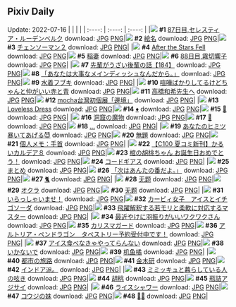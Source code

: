 ## Pixiv Daily
Update: 2022-07-16
|      |      |      |
| :----: | :----: | :----: |
|![](https://pixiv.microyu.workers.dev/c/240x480/img-master/img/2022/07/14/00/00/09/99705960_p0_master1200.jpg) **#1** [87日目,セレスティア・ルーデンベルク](https://www.pixiv.net/artworks/99705960) download: [JPG](https://pixiv.microyu.workers.dev/img-original/img/2022/07/14/00/00/09/99705960_p0.jpg) [PNG](https://pixiv.microyu.workers.dev/img-original/img/2022/07/14/00/00/09/99705960_p0.png)|![](https://pixiv.microyu.workers.dev/c/240x480/img-master/img/2022/07/14/00/00/09/99705961_p0_master1200.jpg) **#2** [絵名](https://www.pixiv.net/artworks/99705961) download: [JPG](https://pixiv.microyu.workers.dev/img-original/img/2022/07/14/00/00/09/99705961_p0.jpg) [PNG](https://pixiv.microyu.workers.dev/img-original/img/2022/07/14/00/00/09/99705961_p0.png)|![](https://pixiv.microyu.workers.dev/c/240x480/img-master/img/2022/07/14/00/00/08/99705955_p0_master1200.jpg) **#3** [チェンソーマン２](https://www.pixiv.net/artworks/99705955) download: [JPG](https://pixiv.microyu.workers.dev/img-original/img/2022/07/14/00/00/08/99705955_p0.jpg) [PNG](https://pixiv.microyu.workers.dev/img-original/img/2022/07/14/00/00/08/99705955_p0.png)|
|![](https://pixiv.microyu.workers.dev/c/240x480/img-master/img/2022/07/14/05/57/19/99710643_p0_master1200.jpg) **#4** [After the Stars Fell](https://www.pixiv.net/artworks/99710643) download: [JPG](https://pixiv.microyu.workers.dev/img-original/img/2022/07/14/05/57/19/99710643_p0.jpg) [PNG](https://pixiv.microyu.workers.dev/img-original/img/2022/07/14/05/57/19/99710643_p0.png)|![](https://pixiv.microyu.workers.dev/c/240x480/img-master/img/2022/07/14/00/00/15/99706014_p0_master1200.jpg) **#5** [稲妻](https://www.pixiv.net/artworks/99706014) download: [JPG](https://pixiv.microyu.workers.dev/img-original/img/2022/07/14/00/00/15/99706014_p0.jpg) [PNG](https://pixiv.microyu.workers.dev/img-original/img/2022/07/14/00/00/15/99706014_p0.png)|![](https://pixiv.microyu.workers.dev/c/240x480/img-master/img/2022/07/15/00/00/19/99726976_p0_master1200.jpg) **#6** [88日目,霧切響子](https://www.pixiv.net/artworks/99726976) download: [JPG](https://pixiv.microyu.workers.dev/img-original/img/2022/07/15/00/00/19/99726976_p0.jpg) [PNG](https://pixiv.microyu.workers.dev/img-original/img/2022/07/15/00/00/19/99726976_p0.png)|
|![](https://pixiv.microyu.workers.dev/c/240x480/img-master/img/2022/07/15/19/04/36/99741600_p0_master1200.jpg) **#7** [先輩がうざい後輩の話【184】](https://www.pixiv.net/artworks/99741600) download: [JPG](https://pixiv.microyu.workers.dev/img-original/img/2022/07/15/19/04/36/99741600_p0.jpg) [PNG](https://pixiv.microyu.workers.dev/img-original/img/2022/07/15/19/04/36/99741600_p0.png)|![](https://pixiv.microyu.workers.dev/c/240x480/img-master/img/2022/07/14/00/00/12/99705991_p0_master1200.jpg) **#8** [「あなたは大事なメインディッシュなんだから。」](https://www.pixiv.net/artworks/99705991) download: [JPG](https://pixiv.microyu.workers.dev/img-original/img/2022/07/14/00/00/12/99705991_p0.jpg) [PNG](https://pixiv.microyu.workers.dev/img-original/img/2022/07/14/00/00/12/99705991_p0.png)|![](https://pixiv.microyu.workers.dev/c/240x480/img-master/img/2022/07/14/00/00/08/99705953_p0_master1200.jpg) **#9** [水着フブキ](https://www.pixiv.net/artworks/99705953) download: [JPG](https://pixiv.microyu.workers.dev/img-original/img/2022/07/14/00/00/08/99705953_p0.jpg) [PNG](https://pixiv.microyu.workers.dev/img-original/img/2022/07/14/00/00/08/99705953_p0.png)|
|![](https://pixiv.microyu.workers.dev/c/240x480/img-master/img/2022/07/14/00/00/27/99706064_p0_master1200.jpg) **#10** [喧嘩ばかりしてるけどちゃんと仲がいい赤と青](https://www.pixiv.net/artworks/99706064) download: [JPG](https://pixiv.microyu.workers.dev/img-original/img/2022/07/14/00/00/27/99706064_p0.jpg) [PNG](https://pixiv.microyu.workers.dev/img-original/img/2022/07/14/00/00/27/99706064_p0.png)|![](https://pixiv.microyu.workers.dev/c/240x480/img-master/img/2022/07/14/00/46/02/99707296_p0_master1200.jpg) **#11** [高橋和希先生へ](https://www.pixiv.net/artworks/99707296) download: [JPG](https://pixiv.microyu.workers.dev/img-original/img/2022/07/14/00/46/02/99707296_p0.jpg) [PNG](https://pixiv.microyu.workers.dev/img-original/img/2022/07/14/00/46/02/99707296_p0.png)|![](https://pixiv.microyu.workers.dev/c/240x480/img-master/img/2022/07/15/00/00/05/99726891_p0_master1200.jpg) **#12** [mocha台灣初個展「邊境」](https://www.pixiv.net/artworks/99726891) download: [JPG](https://pixiv.microyu.workers.dev/img-original/img/2022/07/15/00/00/05/99726891_p0.jpg) [PNG](https://pixiv.microyu.workers.dev/img-original/img/2022/07/15/00/00/05/99726891_p0.png)|
|![](https://pixiv.microyu.workers.dev/c/240x480/img-master/img/2022/07/14/18/26/33/99719038_p0_master1200.jpg) **#13** [Loveless Dress](https://www.pixiv.net/artworks/99719038) download: [JPG](https://pixiv.microyu.workers.dev/img-original/img/2022/07/14/18/26/33/99719038_p0.jpg) [PNG](https://pixiv.microyu.workers.dev/img-original/img/2022/07/14/18/26/33/99719038_p0.png)|![](https://pixiv.microyu.workers.dev/c/240x480/img-master/img/2022/07/14/18/34/38/99719211_p0_master1200.jpg) **#14** [♦️](https://www.pixiv.net/artworks/99719211) download: [JPG](https://pixiv.microyu.workers.dev/img-original/img/2022/07/14/18/34/38/99719211_p0.jpg) [PNG](https://pixiv.microyu.workers.dev/img-original/img/2022/07/14/18/34/38/99719211_p0.png)|![](https://pixiv.microyu.workers.dev/c/240x480/img-master/img/2022/07/14/18/36/29/99719255_p0_master1200.jpg) **#15** [💊](https://www.pixiv.net/artworks/99719255) download: [JPG](https://pixiv.microyu.workers.dev/img-original/img/2022/07/14/18/36/29/99719255_p0.jpg) [PNG](https://pixiv.microyu.workers.dev/img-original/img/2022/07/14/18/36/29/99719255_p0.png)|
|![](https://pixiv.microyu.workers.dev/c/240x480/img-master/img/2022/07/15/07/30/00/99732653_p0_master1200.jpg) **#16** [洞窟の魔物](https://www.pixiv.net/artworks/99732653) download: [JPG](https://pixiv.microyu.workers.dev/img-original/img/2022/07/15/07/30/00/99732653_p0.jpg) [PNG](https://pixiv.microyu.workers.dev/img-original/img/2022/07/15/07/30/00/99732653_p0.png)|![](https://pixiv.microyu.workers.dev/c/240x480/img-master/img/2022/07/14/18/31/54/99719160_p0_master1200.jpg) **#17** [💜](https://www.pixiv.net/artworks/99719160) download: [JPG](https://pixiv.microyu.workers.dev/img-original/img/2022/07/14/18/31/54/99719160_p0.jpg) [PNG](https://pixiv.microyu.workers.dev/img-original/img/2022/07/14/18/31/54/99719160_p0.png)|![](https://pixiv.microyu.workers.dev/c/240x480/img-master/img/2022/07/14/18/28/36/99719085_p0_master1200.jpg) **#18** [...](https://www.pixiv.net/artworks/99719085) download: [JPG](https://pixiv.microyu.workers.dev/img-original/img/2022/07/14/18/28/36/99719085_p0.jpg) [PNG](https://pixiv.microyu.workers.dev/img-original/img/2022/07/14/18/28/36/99719085_p0.png)|
|![](https://pixiv.microyu.workers.dev/c/240x480/img-master/img/2022/07/14/12/45/52/99714460_p0_master1200.jpg) **#19** [あなたのヒミツ暴いてあげる😈](https://www.pixiv.net/artworks/99714460) download: [JPG](https://pixiv.microyu.workers.dev/img-original/img/2022/07/14/12/45/52/99714460_p0.jpg) [PNG](https://pixiv.microyu.workers.dev/img-original/img/2022/07/14/12/45/52/99714460_p0.png)|![](https://pixiv.microyu.workers.dev/c/240x480/img-master/img/2022/07/14/00/37/36/99707123_p0_master1200.jpg) **#20** [無題](https://www.pixiv.net/artworks/99707123) download: [JPG](https://pixiv.microyu.workers.dev/img-original/img/2022/07/14/00/37/36/99707123_p0.jpg) [PNG](https://pixiv.microyu.workers.dev/img-original/img/2022/07/14/00/37/36/99707123_p0.png)|![](https://pixiv.microyu.workers.dev/c/240x480/img-master/img/2022/07/14/10/00/01/99712768_p0_master1200.jpg) **#21** [個人メモ：手首](https://www.pixiv.net/artworks/99712768) download: [JPG](https://pixiv.microyu.workers.dev/img-original/img/2022/07/14/10/00/01/99712768_p0.jpg) [PNG](https://pixiv.microyu.workers.dev/img-original/img/2022/07/14/10/00/01/99712768_p0.png)|
|![](https://pixiv.microyu.workers.dev/c/240x480/img-master/img/2022/07/14/00/00/20/99706042_p0_master1200.jpg) **#22** [【C100 夏コミ新刊】かるいカルデア８](https://www.pixiv.net/artworks/99706042) download: [JPG](https://pixiv.microyu.workers.dev/img-original/img/2022/07/14/00/00/20/99706042_p0.jpg) [PNG](https://pixiv.microyu.workers.dev/img-original/img/2022/07/14/00/00/20/99706042_p0.png)|![](https://pixiv.microyu.workers.dev/c/240x480/img-master/img/2022/07/15/15/25/19/99737800_p0_master1200.jpg) **#23** [棺の胡桃ちゃん お誕生日おめでとう！](https://www.pixiv.net/artworks/99737800) download: [JPG](https://pixiv.microyu.workers.dev/img-original/img/2022/07/15/15/25/19/99737800_p0.jpg) [PNG](https://pixiv.microyu.workers.dev/img-original/img/2022/07/15/15/25/19/99737800_p0.png)|![](https://pixiv.microyu.workers.dev/c/240x480/img-master/img/2022/07/14/00/00/08/99705957_p0_master1200.jpg) **#24** [コードギアス](https://www.pixiv.net/artworks/99705957) download: [JPG](https://pixiv.microyu.workers.dev/img-original/img/2022/07/14/00/00/08/99705957_p0.jpg) [PNG](https://pixiv.microyu.workers.dev/img-original/img/2022/07/14/00/00/08/99705957_p0.png)|
|![](https://pixiv.microyu.workers.dev/c/240x480/img-master/img/2022/07/14/18/45/26/99719386_p0_master1200.jpg) **#25** [まとめ](https://www.pixiv.net/artworks/99719386) download: [JPG](https://pixiv.microyu.workers.dev/img-original/img/2022/07/14/18/45/26/99719386_p0.jpg) [PNG](https://pixiv.microyu.workers.dev/img-original/img/2022/07/14/18/45/26/99719386_p0.png)|![](https://pixiv.microyu.workers.dev/c/240x480/img-master/img/2022/07/15/00/00/19/99726977_p0_master1200.jpg) **#26** [「次はあんたの番だよ。」](https://www.pixiv.net/artworks/99726977) download: [JPG](https://pixiv.microyu.workers.dev/img-original/img/2022/07/15/00/00/19/99726977_p0.jpg) [PNG](https://pixiv.microyu.workers.dev/img-original/img/2022/07/15/00/00/19/99726977_p0.png)|![](https://pixiv.microyu.workers.dev/c/240x480/img-master/img/2022/07/14/00/00/14/99706009_p0_master1200.jpg) **#27** [🐈](https://www.pixiv.net/artworks/99706009) download: [JPG](https://pixiv.microyu.workers.dev/img-original/img/2022/07/14/00/00/14/99706009_p0.jpg) [PNG](https://pixiv.microyu.workers.dev/img-original/img/2022/07/14/00/00/14/99706009_p0.png)|
|![](https://pixiv.microyu.workers.dev/c/240x480/img-master/img/2022/07/15/01/16/56/99729014_p0_master1200.jpg) **#28** [无题](https://www.pixiv.net/artworks/99729014) download: [JPG](https://pixiv.microyu.workers.dev/img-original/img/2022/07/15/01/16/56/99729014_p0.jpg) [PNG](https://pixiv.microyu.workers.dev/img-original/img/2022/07/15/01/16/56/99729014_p0.png)|![](https://pixiv.microyu.workers.dev/c/240x480/img-master/img/2022/07/14/20/30/01/99721535_p0_master1200.jpg) **#29** [オクラ](https://www.pixiv.net/artworks/99721535) download: [JPG](https://pixiv.microyu.workers.dev/img-original/img/2022/07/14/20/30/01/99721535_p0.jpg) [PNG](https://pixiv.microyu.workers.dev/img-original/img/2022/07/14/20/30/01/99721535_p0.png)|![](https://pixiv.microyu.workers.dev/c/240x480/img-master/img/2022/07/14/18/30/44/99719133_p0_master1200.jpg) **#30** [无题](https://www.pixiv.net/artworks/99719133) download: [JPG](https://pixiv.microyu.workers.dev/img-original/img/2022/07/14/18/30/44/99719133_p0.jpg) [PNG](https://pixiv.microyu.workers.dev/img-original/img/2022/07/14/18/30/44/99719133_p0.png)|
|![](https://pixiv.microyu.workers.dev/c/240x480/img-master/img/2022/07/14/00/00/07/99705945_p0_master1200.jpg) **#31** [いらっしゃいませ！](https://www.pixiv.net/artworks/99705945) download: [JPG](https://pixiv.microyu.workers.dev/img-original/img/2022/07/14/00/00/07/99705945_p0.jpg) [PNG](https://pixiv.microyu.workers.dev/img-original/img/2022/07/14/00/00/07/99705945_p0.png)|![](https://pixiv.microyu.workers.dev/c/240x480/img-master/img/2022/07/14/05/09/32/99710286_p0_master1200.jpg) **#32** [カービィ女子　アイスとイチゴソーダ](https://www.pixiv.net/artworks/99710286) download: [JPG](https://pixiv.microyu.workers.dev/img-original/img/2022/07/14/05/09/32/99710286_p0.jpg) [PNG](https://pixiv.microyu.workers.dev/img-original/img/2022/07/14/05/09/32/99710286_p0.png)|![](https://pixiv.microyu.workers.dev/c/240x480/img-master/img/2022/07/15/20/56/40/99744134_p0_master1200.jpg) **#33** [飛躍解釈する若モリと柔軟に対応するマスター](https://www.pixiv.net/artworks/99744134) download: [JPG](https://pixiv.microyu.workers.dev/img-original/img/2022/07/15/20/56/40/99744134_p0.jpg) [PNG](https://pixiv.microyu.workers.dev/img-original/img/2022/07/15/20/56/40/99744134_p0.png)|
|![](https://pixiv.microyu.workers.dev/c/240x480/img-master/img/2022/07/14/16/27/00/99717066_p0_master1200.jpg) **#34** [最近やけに羽振りがいいワクワクさん](https://www.pixiv.net/artworks/99717066) download: [JPG](https://pixiv.microyu.workers.dev/img-original/img/2022/07/14/16/27/00/99717066_p0.jpg) [PNG](https://pixiv.microyu.workers.dev/img-original/img/2022/07/14/16/27/00/99717066_p0.png)|![](https://pixiv.microyu.workers.dev/c/240x480/img-master/img/2022/07/14/07/26/21/99711441_p0_master1200.jpg) **#35** [カリスマガード](https://www.pixiv.net/artworks/99711441) download: [JPG](https://pixiv.microyu.workers.dev/img-original/img/2022/07/14/07/26/21/99711441_p0.jpg) [PNG](https://pixiv.microyu.workers.dev/img-original/img/2022/07/14/07/26/21/99711441_p0.png)|![](https://pixiv.microyu.workers.dev/c/240x480/img-master/img/2022/07/14/00/00/07/99705947_p0_master1200.jpg) **#36** [アルトリア・ペンドラゴン　タペストリー予約受付中です！](https://www.pixiv.net/artworks/99705947) download: [JPG](https://pixiv.microyu.workers.dev/img-original/img/2022/07/14/00/00/07/99705947_p0.jpg) [PNG](https://pixiv.microyu.workers.dev/img-original/img/2022/07/14/00/00/07/99705947_p0.png)|
|![](https://pixiv.microyu.workers.dev/c/240x480/img-master/img/2022/07/15/00/00/29/99727026_p0_master1200.jpg) **#37** [アイス食べなきゃやってらんない](https://www.pixiv.net/artworks/99727026) download: [JPG](https://pixiv.microyu.workers.dev/img-original/img/2022/07/15/00/00/29/99727026_p0.jpg) [PNG](https://pixiv.microyu.workers.dev/img-original/img/2022/07/15/00/00/29/99727026_p0.png)|![](https://pixiv.microyu.workers.dev/c/240x480/img-master/img/2022/07/14/00/33/23/99706435_p0_master1200.jpg) **#38** [いかないで](https://www.pixiv.net/artworks/99706435) download: [JPG](https://pixiv.microyu.workers.dev/img-original/img/2022/07/14/00/33/23/99706435_p0.jpg) [PNG](https://pixiv.microyu.workers.dev/img-original/img/2022/07/14/00/33/23/99706435_p0.png)|![](https://pixiv.microyu.workers.dev/c/240x480/img-master/img/2022/07/14/12/57/29/99714603_p0_master1200.jpg) **#39** [机鱼橘](https://www.pixiv.net/artworks/99714603) download: [JPG](https://pixiv.microyu.workers.dev/img-original/img/2022/07/14/12/57/29/99714603_p0.jpg) [PNG](https://pixiv.microyu.workers.dev/img-original/img/2022/07/14/12/57/29/99714603_p0.png)|
|![](https://pixiv.microyu.workers.dev/c/240x480/img-master/img/2022/07/14/01/04/18/99707645_p0_master1200.jpg) **#40** [都市の旅路](https://www.pixiv.net/artworks/99707645) download: [JPG](https://pixiv.microyu.workers.dev/img-original/img/2022/07/14/01/04/18/99707645_p0.jpg) [PNG](https://pixiv.microyu.workers.dev/img-original/img/2022/07/14/01/04/18/99707645_p0.png)|![](https://pixiv.microyu.workers.dev/c/240x480/img-master/img/2022/07/15/00/00/21/99726989_p0_master1200.jpg) **#41** [金木研](https://www.pixiv.net/artworks/99726989) download: [JPG](https://pixiv.microyu.workers.dev/img-original/img/2022/07/15/00/00/21/99726989_p0.jpg) [PNG](https://pixiv.microyu.workers.dev/img-original/img/2022/07/15/00/00/21/99726989_p0.png)|![](https://pixiv.microyu.workers.dev/c/240x480/img-master/img/2022/07/14/07/17/00/99711368_p0_master1200.jpg) **#42** [インドア派。](https://www.pixiv.net/artworks/99711368) download: [JPG](https://pixiv.microyu.workers.dev/img-original/img/2022/07/14/07/17/00/99711368_p0.jpg) [PNG](https://pixiv.microyu.workers.dev/img-original/img/2022/07/14/07/17/00/99711368_p0.png)|
|![](https://pixiv.microyu.workers.dev/c/240x480/img-master/img/2022/07/15/13/05/00/99736091_p0_master1200.jpg) **#43** [ミミッキュと暮らしている人の呟き](https://www.pixiv.net/artworks/99736091) download: [JPG](https://pixiv.microyu.workers.dev/img-original/img/2022/07/15/13/05/00/99736091_p0.jpg) [PNG](https://pixiv.microyu.workers.dev/img-original/img/2022/07/15/13/05/00/99736091_p0.png)|![](https://pixiv.microyu.workers.dev/c/240x480/img-master/img/2022/07/15/07/32/38/99732686_p0_master1200.jpg) **#44** [胡桃](https://www.pixiv.net/artworks/99732686) download: [JPG](https://pixiv.microyu.workers.dev/img-original/img/2022/07/15/07/32/38/99732686_p0.jpg) [PNG](https://pixiv.microyu.workers.dev/img-original/img/2022/07/15/07/32/38/99732686_p0.png)|![](https://pixiv.microyu.workers.dev/c/240x480/img-master/img/2022/07/15/20/30/00/99743512_p0_master1200.jpg) **#45** [瓶詰アジサイ](https://www.pixiv.net/artworks/99743512) download: [JPG](https://pixiv.microyu.workers.dev/img-original/img/2022/07/15/20/30/00/99743512_p0.jpg) [PNG](https://pixiv.microyu.workers.dev/img-original/img/2022/07/15/20/30/00/99743512_p0.png)|
|![](https://pixiv.microyu.workers.dev/c/240x480/img-master/img/2022/07/14/00/00/07/99705940_p0_master1200.jpg) **#46** [ライスシャワー](https://www.pixiv.net/artworks/99705940) download: [JPG](https://pixiv.microyu.workers.dev/img-original/img/2022/07/14/00/00/07/99705940_p0.jpg) [PNG](https://pixiv.microyu.workers.dev/img-original/img/2022/07/14/00/00/07/99705940_p0.png)|![](https://pixiv.microyu.workers.dev/c/240x480/img-master/img/2022/07/14/00/33/40/99707034_p0_master1200.jpg) **#47** [コウジの妹](https://www.pixiv.net/artworks/99707034) download: [JPG](https://pixiv.microyu.workers.dev/img-original/img/2022/07/14/00/33/40/99707034_p0.jpg) [PNG](https://pixiv.microyu.workers.dev/img-original/img/2022/07/14/00/33/40/99707034_p0.png)|![](https://pixiv.microyu.workers.dev/c/240x480/img-master/img/2022/07/14/00/00/13/99706002_p0_master1200.jpg) **#48** [🍖💓](https://www.pixiv.net/artworks/99706002) download: [JPG](https://pixiv.microyu.workers.dev/img-original/img/2022/07/14/00/00/13/99706002_p0.jpg) [PNG](https://pixiv.microyu.workers.dev/img-original/img/2022/07/14/00/00/13/99706002_p0.png)|
